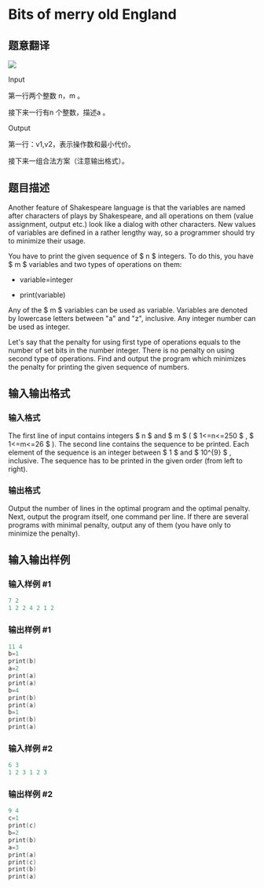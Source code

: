 # Bits of merry old England

## 题意翻译

![](https://cdn.luogu.org/upload/pic/54243.png )

Input

第一行两个整数 n，m 。

接下来一行有n 个整数，描述a 。

Output

第一行：v1,v2，表示操作数和最小代价。

接下来一组合法方案（注意输出格式）。

## 题目描述

Another feature of Shakespeare language is that the variables are named after characters of plays by Shakespeare, and all operations on them (value assignment, output etc.) look like a dialog with other characters. New values of variables are defined in a rather lengthy way, so a programmer should try to minimize their usage.

You have to print the given sequence of $ n $ integers. To do this, you have $ m $ variables and two types of operations on them:

- variable=integer

- print(variable)

Any of the $ m $ variables can be used as variable. Variables are denoted by lowercase letters between "a" and "z", inclusive. Any integer number can be used as integer.

Let's say that the penalty for using first type of operations equals to the number of set bits in the number integer. There is no penalty on using second type of operations. Find and output the program which minimizes the penalty for printing the given sequence of numbers.

## 输入输出格式

### 输入格式

The first line of input contains integers $ n $ and $ m $ ( $ 1<=n<=250 $ , $ 1<=m<=26 $ ). The second line contains the sequence to be printed. Each element of the sequence is an integer between $ 1 $ and $ 10^{9} $ , inclusive. The sequence has to be printed in the given order (from left to right).

### 输出格式

Output the number of lines in the optimal program and the optimal penalty. Next, output the program itself, one command per line. If there are several programs with minimal penalty, output any of them (you have only to minimize the penalty).

## 输入输出样例

### 输入样例 #1

```cpp
7 2
1 2 2 4 2 1 2

```
### 输出样例 #1

```cpp
11 4
b=1
print(b)
a=2
print(a)
print(a)
b=4
print(b)
print(a)
b=1
print(b)
print(a)

```
### 输入样例 #2

```cpp
6 3
1 2 3 1 2 3

```
### 输出样例 #2

```cpp
9 4
c=1
print(c)
b=2
print(b)
a=3
print(a)
print(c)
print(b)
print(a)

```
